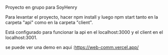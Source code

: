 Proyecto en grupo para SoyHenry


Para levantar el proyecto, hacer npm install y luego npm start tanto en la carpeta "api" como en la carpeta "client".

Está configurado para funcionar la api en el localhost:3000 y el client en el localhost:3001.

se puede ver una demo en aqui :https://web-comm.vercel.app/
